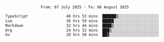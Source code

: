 <div align="center">
<p style="text-align: center;">
<!--START_SECTION:waka-->

```txt
From: 07 July 2025 - To: 06 August 2025

TypeScript                 46 hrs 53 mins  ██████▒░░░░░░░░░░░░░░░░░░   25.39 %
Lua                        36 hrs 59 mins  █████░░░░░░░░░░░░░░░░░░░░   20.02 %
Markdown                   32 hrs 44 mins  ████▒░░░░░░░░░░░░░░░░░░░░   17.73 %
Org                        24 hrs 52 mins  ███▒░░░░░░░░░░░░░░░░░░░░░   13.46 %
Go                         20 hrs 50 mins  ██▓░░░░░░░░░░░░░░░░░░░░░░   11.28 %
```

<!--END_SECTION:waka-->
</p>
</div>
